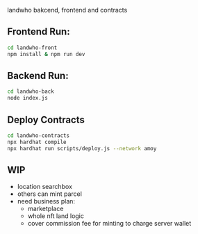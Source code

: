 

landwho bakcend, frontend and contracts

## Frontend Run:

```bash
cd landwho-front
npm install & npm run dev
```

## Backend Run:

```bash
cd landwho-back
node index.js
```

## Deploy Contracts

```bash
cd landwho-contracts
npx hardhat compile
npx hardhat run scripts/deploy.js --network amoy
```

## WIP

- location searchbox
- others can mint parcel
- need business plan:
    - marketplace
    - whole nft land logic
    - cover commission fee for minting to charge server wallet
